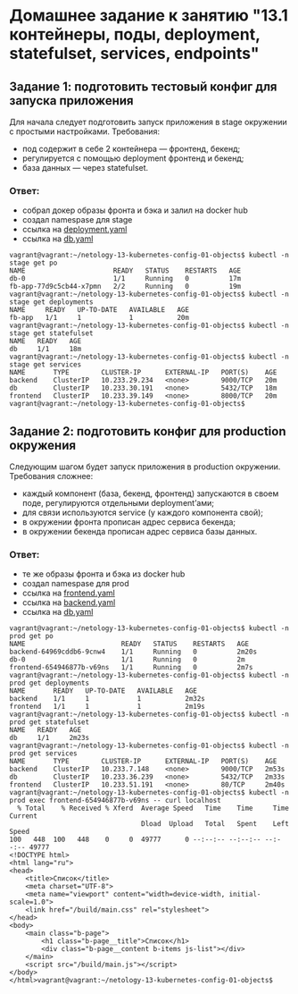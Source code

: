 # Домашнее задание к занятию "13.1 контейнеры, поды, deployment, statefulset, services, endpoints"

## Задание 1: подготовить тестовый конфиг для запуска приложения
Для начала следует подготовить запуск приложения в stage окружении с простыми настройками. Требования:
* под содержит в себе 2 контейнера — фронтенд, бекенд;
* регулируется с помощью deployment фронтенд и бекенд;
* база данных — через statefulset.

### Ответ:
* cобрал докер образы фронта и бэка и залил на docker hub
* создал namespase для stage
* ссылка на [deployment.yaml](stage/deployment.yaml)
* ссылка на [db.yaml](stage/db.yaml)


```
vagrant@vagrant:~/netology-13-kubernetes-config-01-objects$ kubectl -n stage get po
NAME                      READY   STATUS    RESTARTS   AGE
db-0                      1/1     Running   0          17m
fb-app-77d9c5cb44-x7pmn   2/2     Running   0          19m
vagrant@vagrant:~/netology-13-kubernetes-config-01-objects$ kubectl -n stage get deployments
NAME     READY   UP-TO-DATE   AVAILABLE   AGE
fb-app   1/1     1            1           20m
vagrant@vagrant:~/netology-13-kubernetes-config-01-objects$ kubectl -n stage get statefulset
NAME   READY   AGE
db     1/1     18m
vagrant@vagrant:~/netology-13-kubernetes-config-01-objects$ kubectl -n stage get services
NAME       TYPE        CLUSTER-IP      EXTERNAL-IP   PORT(S)    AGE
backend    ClusterIP   10.233.29.234   <none>        9000/TCP   20m
db         ClusterIP   10.233.30.191   <none>        5432/TCP   18m
frontend   ClusterIP   10.233.39.149   <none>        8000/TCP   20m
vagrant@vagrant:~/netology-13-kubernetes-config-01-objects$
```

## Задание 2: подготовить конфиг для production окружения
Следующим шагом будет запуск приложения в production окружении. Требования сложнее:
* каждый компонент (база, бекенд, фронтенд) запускаются в своем поде, регулируются отдельными deployment’ами;
* для связи используются service (у каждого компонента свой);
* в окружении фронта прописан адрес сервиса бекенда;
* в окружении бекенда прописан адрес сервиса базы данных.

### Ответ:
* те же образы фронта и бэка из docker hub
* создал namespase для prod
* ссылка на [frontend.yaml](prod/frontend.yaml)
* ссылка на [backend.yaml](prod/backend.yaml)
* ссылка на [db.yaml](prod/db.yaml)

```
vagrant@vagrant:~/netology-13-kubernetes-config-01-objects$ kubectl -n prod get po
NAME                        READY   STATUS    RESTARTS   AGE
backend-64969cddb6-9cnw4    1/1     Running   0          2m20s
db-0                        1/1     Running   0          2m
frontend-654946877b-v69ns   1/1     Running   0          2m7s
vagrant@vagrant:~/netology-13-kubernetes-config-01-objects$ kubectl -n prod get deployments
NAME       READY   UP-TO-DATE   AVAILABLE   AGE
backend    1/1     1            1           2m32s
frontend   1/1     1            1           2m19s
vagrant@vagrant:~/netology-13-kubernetes-config-01-objects$ kubectl -n prod get statefulset
NAME   READY   AGE
db     1/1     2m23s
vagrant@vagrant:~/netology-13-kubernetes-config-01-objects$ kubectl -n prod get services
NAME       TYPE        CLUSTER-IP      EXTERNAL-IP   PORT(S)    AGE
backend    ClusterIP   10.233.7.148    <none>        9000/TCP   2m53s
db         ClusterIP   10.233.36.239   <none>        5432/TCP   2m33s
frontend   ClusterIP   10.233.51.191   <none>        80/TCP     2m40s
vagrant@vagrant:~/netology-13-kubernetes-config-01-objects$ kubectl -n prod exec frontend-654946877b-v69ns -- curl localhost
  % Total    % Received % Xferd  Average Speed   Time    Time     Time  Current
                                 Dload  Upload   Total   Spent    Left  Speed
100   448  100   448    0     0  49777      0 --:--:-- --:--:-- --:--:-- 49777
<!DOCTYPE html>
<html lang="ru">
<head>
    <title>Список</title>
    <meta charset="UTF-8">
    <meta name="viewport" content="width=device-width, initial-scale=1.0">
    <link href="/build/main.css" rel="stylesheet">
</head>
<body>
    <main class="b-page">
        <h1 class="b-page__title">Список</h1>
        <div class="b-page__content b-items js-list"></div>
    </main>
    <script src="/build/main.js"></script>
</body>
</html>vagrant@vagrant:~/netology-13-kubernetes-config-01-objects$
```
